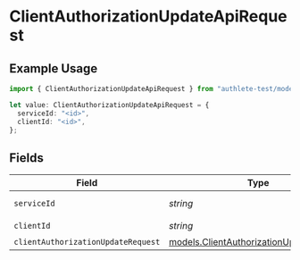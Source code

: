 # ClientAuthorizationUpdateApiRequest

## Example Usage

```typescript
import { ClientAuthorizationUpdateApiRequest } from "authlete-test/models/operations";

let value: ClientAuthorizationUpdateApiRequest = {
  serviceId: "<id>",
  clientId: "<id>",
};
```

## Fields

| Field                                                                                       | Type                                                                                        | Required                                                                                    | Description                                                                                 |
| ------------------------------------------------------------------------------------------- | ------------------------------------------------------------------------------------------- | ------------------------------------------------------------------------------------------- | ------------------------------------------------------------------------------------------- |
| `serviceId`                                                                                 | *string*                                                                                    | :heavy_check_mark:                                                                          | A service ID.                                                                               |
| `clientId`                                                                                  | *string*                                                                                    | :heavy_check_mark:                                                                          | A client ID.<br/>                                                                           |
| `clientAuthorizationUpdateRequest`                                                          | [models.ClientAuthorizationUpdateRequest](../../models/clientauthorizationupdaterequest.md) | :heavy_minus_sign:                                                                          | N/A                                                                                         |